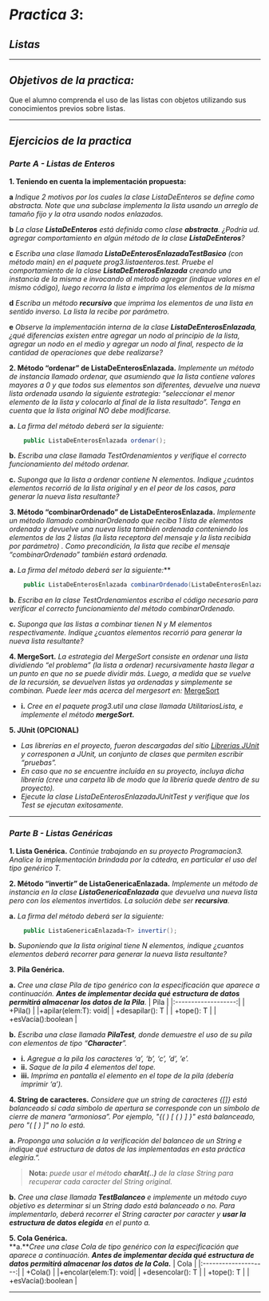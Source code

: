 # ***Practica 3***: 
## *Listas*
___

## ***Objetivos de la practica:***
Que el alumno comprenda el uso de las listas con objetos utilizando sus conocimientos previos sobre listas.

___
## ***Ejercicios de la practica***

### ***Parte A - Listas de Enteros***

**1. Teniendo en cuenta la implementación propuesta:**

**a** *Indique 2 motivos por los cuales la clase ListaDeEnteros se define como abstracta. Note que una subclase implementa la lista usando un arreglo de tamaño fijo y la otra usando nodos enlazados.*

**b** *La clase **ListaDeEnteros** está definida como clase **abstracta**. ¿Podría ud. agregar comportamiento en algún método de la clase **ListaDeEnteros**?*

**c** *Escriba una clase llamada **ListaDeEnterosEnlazadaTestBasico** (con método main) en el paquete prog3.listaenteros.test. Pruebe el comportamiento de la clase **ListaDeEnterosEnlazada** creando una instancia de la misma e invocando al método agregar (indique valores en el mismo código), luego recorra la lista e imprima los elementos de la misma*

**d** *Escriba un método **recursivo** que imprima los elementos de una lista en sentido inverso. La lista la recibe por parámetro.*

**e** *Observe la implementación interna de la clase **ListaDeEnterosEnlazada**, ¿qué diferencias existen entre agregar un nodo al principio de la lista, agregar un nodo en el medio y agregar un nodo al final, respecto de la cantidad de operaciones que debe realizarse?*

**2. Método “ordenar” de ListaDeEnterosEnlazada.** *Implemente un método de instancia llamado ordenar, que asumiendo que la lista contiene valores mayores a 0 y que todos sus elementos son diferentes, devuelve una nueva lista ordenada usando la siguiente estrategia: “seleccionar el menor elemento de la lista y colocarlo al final de la lista resultado”. Tenga en cuenta que la lista original NO debe modificarse.*

**a.** *La firma del método deberá ser la siguiente:*
```Java
    public ListaDeEnterosEnlazada ordenar();
```

**b.** *Escriba una clase llamada TestOrdenamientos y verifique el correcto funcionamiento del método ordenar.*

**c.** *Suponga que la lista a ordenar contiene N elementos. Indique ¿cuántos elementos recorrió de la lista original y en el peor de los casos, para generar la nueva lista resultante?*

**3. Método “combinarOrdenado” de ListaDeEnterosEnlazada.** *Implemente un método llamado combinarOrdenado que reciba 1 lista de elementos ordenada y devuelve una nueva lista también ordenada conteniendo los elementos de las 2 listas (la lista receptora del mensaje y la lista recibida por parámetro) . Como precondición, la lista que recibe el mensaje “combinarOrdenado” también estará ordenada.*

**a.** *La firma del método deberá ser la siguiente:***
```Java
    public ListaDeEnterosEnlazada combinarOrdenado(ListaDeEnterosEnlazada listaParam);
```

**b.** *Escriba en la clase TestOrdenamientos escriba el código necesario para verificar el correcto funcionamiento del método combinarOrdenado.*

**c.** *Suponga que las listas a combinar tienen N y M elementos respectivamente. Indique ¿cuantos elementos recorrió para generar la nueva lista resultante?*

**4. MergeSort.** *La estrategia del MergeSort consiste en ordenar una lista dividiendo “el
problema” (la lista a ordenar) recursivamente hasta llegar a un punto en que no se puede dividir más. Luego, a medida que se vuelve de la recursión, se devuelven listas ya ordenadas y simplemente se combinan. Puede leer más acerca del mergesort en:*
  [MergeSort](https://www.khanacademy.org/computing/computer-science/algorithms/merge-sort/a/overview-of-merge-sort "MergeSort - Khan Academy")
- **i.** *Cree en el paquete prog3.util una clase llamada UtilitariosLista, e implemente el método **mergeSort.***

**5. JUnit (OPCIONAL)** 
- *Las librerías en el proyecto, fueron descargadas del sitio [Librerias JUnit](https://github.com/junit-team/junit/releases "JUnit 4.13.2") y corresponen a JUnit, un conjunto de clases que permiten escribir “pruebas”.*
- *En caso que no se encuentre incluída en su proyecto, incluya dicha librería (cree una carpeta lib de modo que la librería quede dentro de su proyecto).*
- *Ejecute la clase ListaDeEnterosEnlazadaJUnitTest y verifique que los Test se ejecutan exitosamente.*

___
### ***Parte B - Listas Genéricas***

**1. Lista Genérica.** *Continúe trabajando en su proyecto Programacion3. Analice la implementación brindada por la cátedra, en particular el uso del tipo genérico T.*

**2. Método “invertir” de ListaGenericaEnlazada.** *Implemente un método de instancia en la clase **ListaGenericaEnlazada** que devuelva una nueva lista pero con los elementos invertidos. La solución debe ser **recursiva**.*

**a.** *La firma del método deberá ser la siguiente:*
```Java
    public ListaGenericaEnlazada<T> invertir();
```

**b.** *Suponiendo que la lista original tiene N elementos, indique ¿cuantos elementos deberá recorrer para generar la nueva lista resultante?*

**3. Pila Genérica.**

**a.** *Cree una clase Pila de tipo genérico con la especificación que aparece a continuación. **Antes de implementar decida qué estructura de datos permitirá almacenar los datos de la Pila**.*
|         Pila        |
|:-------------------:|
|       +Pila()       |
|+apilar(elem:T): void|
|   +desapilar(): T   |
|      +tope(): T     |
|  +esVacía():boolean |

**b.** *Escriba una clase llamada **PilaTest**, donde demuestre el uso de su pila con elementos de tipo “**Character**”.*
- **i.** *Agregue a la pila los caracteres ‘a’, ‘b’, ‘c’, ’d’, ’e’.*
- **ii.** *Saque de la pila 4 elementos del tope.*
- **iii.** *Imprima en pantalla el elemento en el tope de la pila (debería imprimir ‘a’).*

**4. String de caracteres.**  *Considere que un string de caracteres {[]} está balanceado si cada símbolo de apertura se corresponde con un símbolo de cierre de manera “armoniosa”. Por ejemplo, "{( ) [ ( ) ] }" está balanceado, pero "( [ ) ]" no lo está.*

**a.** *Proponga una solución a la verificación del balanceo de un String e indique qué estructura de datos de las implementadas en esta práctica elegiría.”.*
>**Nota:** *puede usar el método **charAt(..)** de la clase String para recuperar cada caracter del String original.*

**b.** *Cree una clase llamada **TestBalanceo** e implemente un método cuyo objetivo es determinar si un String dado está balanceado o no. Para implementarlo, deberá recorrer el String caracter por caracter y **usar la estructura de datos elegida** en el punto a.*

**5. Cola Genérica.**  
**a.***Cree una clase Cola de tipo genérico con la especificación que aparece a continuación. **Antes de implementar decida qué estructura de datos permitirá almacenar los datos de la Cola.***
|         Cola         |
|:--------------------:|
|        +Cola()       |
|+encolar(elem:T): void|
|   +desencolar(): T   |
|      +tope(): T      |
|  +esVacía():boolean  |

___